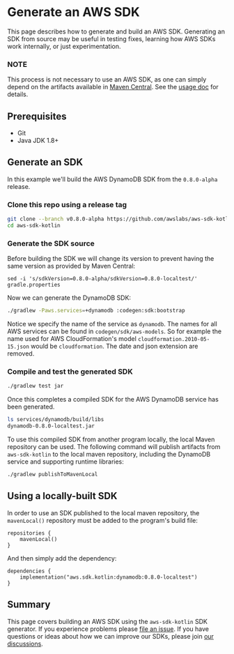 # Generate an AWS SDK

This page describes how to generate and build an AWS SDK. Generating an SDK from source may be useful in testing fixes,
learning how AWS SDKs work internally, or just experimentation.

### NOTE

This process is not necessary to use an AWS SDK, as one can simply depend on the artifacts available in 
[Maven Central](https://search.maven.org/search?q=aws.sdk.kotlin).  See the [usage doc](use-aws-sdk.md) for details.

## Prerequisites
* Git
* Java JDK 1.8+

## Generate an SDK

In this example we'll build the AWS DynamoDB SDK from the `0.8.0-alpha` release.

### Clone this repo using a release tag
```bash
git clone --branch v0.8.0-alpha https://github.com/awslabs/aws-sdk-kotlin.git
cd aws-sdk-kotlin
```

### Generate the SDK source

Before building the SDK we will change its version to prevent having the same version as provided by Maven Central:
```
sed -i 's/sdkVersion=0.8.0-alpha/sdkVersion=0.8.0-localtest/' gradle.properties
```

Now we can generate the DynamoDB SDK:
```bash
./gradlew -Paws.services=+dynamodb :codegen:sdk:bootstrap
```
Notice we specify the name of the service as `dynamodb`.  The names for all AWS services can be found in 
`codegen/sdk/aws-models`.  So for example the name used for AWS CloudFormation's model `cloudformation.2010-05-15.json` 
would be `cloudformation`.  The date and json extension are removed.

### Compile and test the generated SDK
```bash
./gradlew test jar
```
Once this completes a compiled SDK for the AWS DynamoDB service has been generated.

```bash
ls services/dynamodb/build/libs      
dynamodb-0.8.0-localtest.jar
```

To use this compiled SDK from another program locally, the local Maven repository can be used.  The following command 
will publish artifacts from `aws-sdk-kotlin` to the local maven repository, including the DynamoDB service and supporting
runtime libraries:

```bash
./gradlew publishToMavenLocal
```

## Using a locally-built SDK

In order to use an SDK published to the local maven repository, the `mavenLocal()` repository must be added to the program's
build file:

```
repositories {
    mavenLocal()
}
```

And then simply add the dependency:

```
dependencies {
    implementation("aws.sdk.kotlin:dynamodb:0.8.0-localtest")
}
```

## Summary

This page covers building an AWS SDK using the `aws-sdk-kotlin` SDK generator. If you experience problems please [file 
an issue](https://github.com/awslabs/aws-sdk-kotlin/issues). If you have questions or ideas about how we can improve our 
SDKs, please join [our discussions](https://github.com/awslabs/aws-sdk-kotlin/discussions).